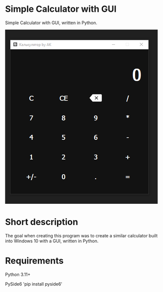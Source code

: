 # Simple Calculator with GUI

 Simple Calculator with GUI, written in Python.
 
 ![pic](https://github.com/Ybiwaka/Simple-Calculator-with-GUI/blob/main/pic.PNG)
 
# Short description

The goal when creating this program was to create a similar calculator built into Windows 10 with a GUI, written in Python.

# Requirements

Python 3.11+

PySide6
'pip install pyside6'
